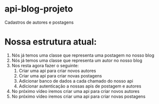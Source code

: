# api-blog-projeto
Cadastros de autores e postagens
# Nossa estrutura atual:

1. Nós já temos uma classe que representa uma postagem no nosso blog
2. Nós já temos uma classe que representa um autor no nosso blog
3. Nos resta agora fazer o seguinte:
    1. Criar uma api para criar novos autores
    2. Criar uma api para criar novas postagens
    3. Adicionar banco de dados a cada chamado do nosso api
    4. Adicionar autenticação a nossas apis de postagem e autores
4. No próximo vídeo iremos criar uma api para criar novos autores
5. No próximo vídeo iremos criar uma api para criar novas postagens